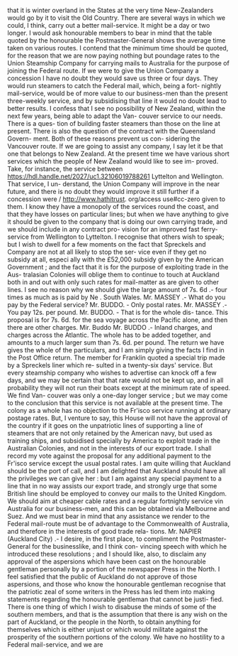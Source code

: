 that it is winter overland in the States at the very time New-Zealanders would go by it to visit the Old Country. There are several ways in which we could, I think, carry out a better mail-service. It might be a day or two longer. I would ask honourable members to bear in mind that the table quoted by the honourable the Postmaster-General shows the average time taken on various routes. I contend that the minimum time should be quoted, for the reason that we are now paying nothing but poundage rates to the Union Steamship Company for carrying mails to Australia for the purpose of joining the Federal route. If we were to give the Union Company a concession I have no doubt they would save us three or four days. They would run steamers to catch the Federal mail, which, being a fort- nightly mail-service, would be of more value to our business-men than the present three-weekly service, and by subsidising that line it would no doubt lead to better results. I confess that I see no possibility of New Zealand, within the next few years, being able to adapt the Van- couver service to our needs. There is a ques- tion of building faster steamers than those on the line at present. There is also the question of the contract with the Queensland Govern- ment. Both of these reasons prevent us con- sidering the Vancouver route. If we are going to assist any company, I say let it be that one that belongs to New Zealand. At the present time we have various short services which the people of New Zealand would like to see im- proved. Take, for instance, the service between https://hdl.handle.net/2027/uc1.32106019788261 Lyttelton and Wellington. That service, I un- derstand, the Union Company will improve in the near future, and there is no doubt they would improve it still further if a concession were / http://www.hathitrust. org/access use#cc-zero given to them. I know they have a monopoly of the services round the coast, and that they have losses on particular lines; but when we have anything to give it should be given to the company that is doing our own carrying trade, and we should include in any contract pro- vision for an improved fast ferry-service from Wellington to Lyttelton. I recognise that others wish to speak; but I wish to dwell for a few moments on the fact that Spreckels and Company are not at all likely to stop the ser- vice even if they get no subsidy at all, especi ally with the £52,000 subsidy given by the American Government ; and the fact that it is for the purpose of exploiting trade in the Aus- tralasian Colonies will oblige them to continue to touch at Auckland both in and out with only such rates for mail-matter as are given to other lines. I see no reason why we should give the large amount of 7s. 6d .- four times as much as is paid by Ne . South Wales. Mr. MASSEY .- What do you pay by the Federal service? Mr. BUDDO. - Only postal rates. Mr. MASSEY .- You pay 12s. per pound. Mr. BUDDO. - That is for the whole dis- tance. This proposal is for 7s. 6d. for the sea voyage across the Pacific alone, and then there are other charges. Mir. Buddo Mr. BUDDO .- Inland charges, and charges across the Atlantic. The whole has to be added together, and amounts to a much larger sum than 7s. 6d. per pound. The return we have gives the whole of the particulars, and I am simply giving the facts I find in the Post Office return. The member for Franklin quoted a special trip made by a Spreckels liner which re- sulted in a twenty-six days' service. But every steamship company who wishes to advertise can knock off a few days, and we may be certain that that rate would not be kept up, and in all probability they will not run their boats except at the minimum rate of speed. We find Van- couver was only a one-day longer service ; but we may come to the conclusion that this service is not available at the present time. The colony as a whole has no objection to the Fr'isco service running at ordinary postage rates. But, I venture to say, this House will not have the approval of the country if it goes on the unpatriotic lines of supporting a line of steamers that are not only retained by the American navy, but used as training ships, and subsidised specially by America to exploit trade in the Australian Colonies, and not in the interests of our export trade. I shall record my vote against the proposal for any additional payment to the Fr'isco service except the usual postal rates. I am quite willing that Auckland should be the port of call, and I am delighted that Auckland should have all the privileges we can give her : but I am against any special payment to a line that in no way assists our export trade, and strongly urge that some British line should be employed to convey our mails to the United Kingdom. We should aim at cheaper cable rates and a regular fortnightly service vin Australia for our business-men, and this can be obtained via Melbourne and Suez. And we must bear in mind that any assistance we render to the Federal mail-route must be of advantage to the Commonwealth of Australia, and therefore in the interests of good trade rela- tions. Mr. NAPIER (Auckland City) .- I desire, in the first place, to compliment the Postmaster- General for the businesslike, and I think con- vincing speech with which he introduced these resolutions ; and I should like, also, to disclaim any approval of the aspersions which have been cast on the honourable gentleman personally by a portion of the newspaper Press in the North. I feel satisfied that the public of Auckland do not approve of those aspersions, and those who know the honourable gentleman recognise that the patriotic zeal of some writers in the Press has led them into making statements regarding the honourable gentleman that cannot be justi- fied. There is one thing of which I wish to disabuse the minds of some of the southern members, and that is the assumption that there is any wish on the part of Auckland, or the people in the North, to obtain anything for themselves which is either unjust or which would militate against the prosperity of the southern portions of the colony. We have no hostility to a Federal mail-service, and we are 